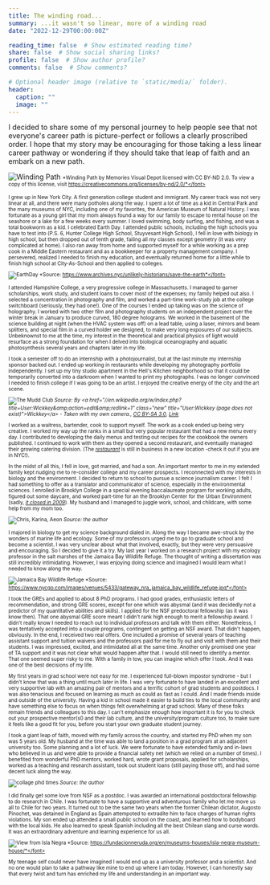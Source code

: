 ```yaml
---
title: The winding road...
summary: ...it wasn't so linear, more of a winding road
date: "2022-12-29T00:00:00Z"

reading_time: false  # Show estimated reading time?
share: false  # Show social sharing links?
profile: false  # Show author profile?
comments: false  # Show comments?

# Optional header image (relative to `static/media/` folder).
header:
  caption: ""
  image: ""
---
```


I decided to share some of my personal journey to help people see that not everyone's career path is picture-perfect or follows a clearly proscribed order. I hope that my story may be encouraging for those taking a less linear career pathway or wondering if they should take that leap of faith and an embark on a new path. 

![ Winding Path](winding-m.jpg)
 <font size="1">*Winding Path by Memories Visual Depot licensed with CC BY-ND 2.0. To view a copy of this license, visit https://creativecommons.org/licenses/by-nd/2.0/*</font>

I grew up in New York City. A first generation college student and immigrant. My career track was not very linear at all, and there were many potholes along the way. I spent a lot of time as a kid in Central Park and the many museums of NYC, including one of my favorites, the American Museum of Natural History. I was fortunate as a young girl that my mom always found a way for our family to escape to rental house on the seashore or a lake for a few weeks every summer. I loved swimming, body surfing, and fishing, and was a total bookworm as a kid. I celebrated Earth Day. I attended public schools, including the high schools you have to test into (P.S. 6, Hunter College High School, Stuyvesant High School), I fell in love with biology in high school, but then dropped out of tenth grade, failing all my classes except geometry (it was very complicated at home). I also ran away from home and supported myself for a while working as a prep cook in a Middle Eastern restaurant and as a bookkeeper for a property management company. I persevered, realized I needed to finish my education, and eventually returned home for a little while to finish high school at City-As-School and then applied to colleges. 

![EarthDay](EarthDay.png)
 <font size="1">*Source: https://www.archives.nyc/unlikely-historians/save-the-earth*</font>

I attended Hampshire College, a very progressive college in Massachusetts. I managed to garner scholarships, work study, and student loans to cover most of the expenses; my family helped out also. I selected a concentration in photography and film, and worked a part-time work-study job at the college switchboard (seriously, they had one!). One of the courses I ended up taking was on the science of holography. I worked with two other film and photography students on an independent project over the winter break in January to produce curved, 180 degree holograms. We worked in the basement of the science building at night (when the HVAC system was off) on a lead table, using a laser, mirrors and beam splitters, and special film in a curved holder we designed, to make very long exposures of our subjects. Unbeknownst to me at the time, my interest in the theoretical and practical physics of light would resurface as a strong foundation for when I delved into biological oceanography and aquatic photosynthesis several years and chapters later in my life.  

I took a semester off to do an internship with a photojournalist, but at the last minute my internship sponsor backed out. I ended up working in restaurants while developing my photography portfolio independently. I set up my tiny studio apartment in the Hell's Kitchen neighborhood so that it could be temporarily converted into a darkroom when I wanted to print my photographs. I was no longer convinced I needed to finish college if I was going to be an artist. I enjoyed the creative energy of the city and the art scene. 

![The Mudd Club](Mudd_Club_Plaque_NYC.jpg)
 <font size="1">*Source: By &lt;a href=&quot;//en.wikipedia.org/w/index.php?title=User:Wickkey&amp;amp;action=edit&amp;amp;redlink=1&quot; class=&quot;new&quot; title=&quot;User:Wickkey (page does not exist)&quot;&gt;Wickkey&lt;/a&gt; - Taken with my own camera., <a href="https://creativecommons.org/licenses/by-sa/3.0/" title="Creative Commons Attribution-ShareAlike 3.0">CC BY-SA 3.0</a>, <a href="https://en.wikipedia.org/w/index.php?curid=36445991">Link</a>*</font>

I worked as a waitress, bartender, cook to support myself. The work as a cook ended up being very creative. I worked my way up the ranks in a small but very popular restaurant that had a new menu every day. I contributed to developing the daily menus and testing out recipes for the cookbook the owners published. I continued to work with them as they opened a second restaurant, and eventually managed their growing catering division. (The *[restaurant](http://www.goodenoughtoeat.com/)* is still in business in a new location -check it out if you are in NYC!).

In the midst of all this, I fell in love, got married, and had a son. An important mentor to me in my extended family kept nudging me to re-consider college and my career prospects. I reconnected with my interests in biology and the environment. I decided to return to school to pursue a science journalism career. I felt I had something to offer as a translator and communicator of science, especially in the environmental sciences. I enrolled in Brooklyn College in a special evening baccalaureate program for working adults, figured out some daycare, and worked part-time for an the Brooklyn Center for the Urban Environment (sadly, *[it closed in 2009](http://sustainableflatbush.org.s107207.gridserver.com/2009/04/07/rip-brooklyn-center-for-the-urban-environment/)*). My husband and I managed to juggle work, school, and childcare, with some help from my mom too. 

![Chris, Karina, Aeon](familia.jpeg)
 <font size="1">*Source: the author*</font>

I majored in biology to get my science background dialed in. Along the way I became awe-struck by the wonders of marine life and ecology. Some of my professors urged me to go to graduate school and become a scientist. I was very unclear about what that involved, exactly, but they were very persuasive and encouraging. So I decided to give it a try. My last year I worked on a research project with my ecology professor in the salt marshes of the Jamaica Bay Wildlife Refuge. The thought of writing a dissertation was still incredibly intimidating. However, I was enjoying doing science and imagined I would learn what I needed to know along the way. 

![Jamaica Bay Wildlife Refuge](gateway_nra_jamaica_bay_wildlife_refuge.jpg)
 <font size="1">*Source: https://www.nycgo.com/images/venues/5433/gateway_nra_jamaica_bay_wildlife_refuge.jpg*</font>

I took the GREs and applied to about 8 PhD programs. I had good grades, enthusiastic letters of recommendation, and strong GRE scores, except for one which was abysmal (and it was decidedly not a predictor of my quantitative abilities and skills). I applied for the NSF predoctoral fellowship (as it was know then). That one abysmal GRE score meant I didn't rank high enough to merit a fellowship award. I didn't really know I needed to reach out to individual professors and talk with them either. Nonetheless, I was tentatively accepted into a couple programs, contingent on getting an NSF award. That didn't happen, obviously. In the end, I received two real offers. One included a promise of several years of teaching assistant support and tuition waivers and the professors paid for me to fly out and visit with them and their students. I was impressed, excited, and intimidated all at the same time. Another only promised one year of TA support and it was not clear what would happen after that. I would still need to identify a mentor. That one seemed super risky to me. With a family in tow, you can imagine which offer I took. And it was one of the best decisions of my life. 

My first years in grad school were not easy for me. I experienced full-blown impostor syndrome - but I didn't know that was a thing until much later in life. I was very fortunate to have landed in an excellent and very supportive lab with an amazing pair of mentors and a terrific cohort of grad students and postdocs. I was also tenacious and focused on learning as much as could as fast as I could. And I made friends inside and outside of the university. Having a kid in school made it easier to build ties to the local community and have something else to focus on when things felt overwhelming at grad school. Many of these folks remain friends and colleagues to this day. I can't emphasize enough how important it is for you to check out your prospective mentor(s0 and their lab culture, and the university/program culture too, to make sure it feels like a good fit for you, before you start your own graduate student journey. 

I took a giant leap of faith, moved with my family across the country, and started my PhD when my son was 5 years old. My husband at the time was able to land a position in a grad program at an adjacent university too. Some planning and a lot of luck. We were fortunate to have extended family and in-laws who believed in us and were able to provide a financial safety net (which we relied on a number of times). I benefited from wonderful PhD mentors, worked hard, wrote grant proposals, applied for scholarships, worked as a teaching and research assistant, took out student loans (still paying those off), and had some decent luck along the way. 

![collage phd times](phd.jpg)
 <font size="1">*Source: the author*</font>

I did finally get some love from NSF as a postdoc. I was awarded an international postdoctoral fellowship to do research in Chile. I was fortunate to have a supportive and adventurous family who let me move us all to Chile for two years. It turned out to be the same two years when the former Chilean dictator, Augosto Pinochet, was detained in England as Spain attempoted to extradite him to face charges of human rights violations. My son ended up attended a small public school on the coast, and learned how to bodyboard with the local kids. He also learned to speak Spanish including all the best Chilean slang and curse words. It was an extraordinary adventure and learning experience for us all.

![View from Isla Negra](Chile-Isla-Negra.jpg)
 <font size="1">*Source: https://fundacionneruda.org/en/museums-houses/isla-negra-museum-house/*</font>

My teenage self could never have imagined I would end up as a university professor and a scientist. And no one would plan to take a pathway like mine to end up where I am today. However, I can honestly say that every twist and turn has enriched my life and understanding in an important way. 

